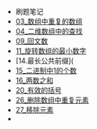 * 刷题笔记
* [03_数组中重复的数组](god/testing/03_数组中重复的数字.md)
* [04_二维数组中的查找](god/testing/04_二维数组中的查找.md)
* [09_回文数](god/testing/09_回文数.md)
* [11_旋转数组的最小数字](god/testing/11_旋转数组的最小数字.md)
* [14.最长公共前缀](
* [15_二进制中1的个数](god/testing/15_二进制中1的个数.md)
* [16_两数之和](god/testing/16_两数之和.md)
* [20_有效的括号](god/testing/20_有效的括号.md)
* [26_删除数组中重复元素](god/testing/26_删除数组中重复元素.md)
* [27_移除元素](god/testing/27_移除元素.md)
* []()
